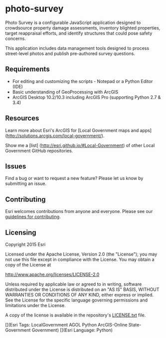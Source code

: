 # photo-survey

Photo Survey is a configurable JavaScript application designed to crowdsource property damage assessments, inventory blighted properties, target reappraisal efforts, and identify structures that could pose safety concerns.

This application includes data management tools designed to process street-level photos and publish pre-authored survey questions.

## Requirements

* For editing and customizing the scripts - Notepad or a Python Editor (IDE)
* Basic understanding of GeoProcessing with ArcGIS
* ArcGIS Desktop 10.2/10.3 including ArcGIS Pro (supporting Python 2.7 & 3.4)
 
## Resources

Learn more about Esri's ArcGIS for [Local Government maps and apps] (http://solutions.arcgis.com/local-government/).

Show me a [list] (http://esri.github.io/#Local-Government) of other Local Government GitHub repositories.


## Issues

Find a bug or want to request a new feature?  Please let us know by submitting an issue.


## Contributing

Esri welcomes contributions from anyone and everyone.
Please see our [guidelines for contributing](https://github.com/esri/contributing).

## Licensing

Copyright 2015 Esri

Licensed under the Apache License, Version 2.0 (the "License");
you may not use this file except in compliance with the License.
You may obtain a copy of the License at

   http://www.apache.org/licenses/LICENSE-2.0

Unless required by applicable law or agreed to in writing, software
distributed under the License is distributed on an "AS IS" BASIS,
WITHOUT WARRANTIES OR CONDITIONS OF ANY KIND, either express or implied.
See the License for the specific language governing permissions and
limitations under the License.

A copy of the license is available in the repository's
[LICENSE.txt](https://github.com/ArcGIS/photo-survey/blob/master/License.txt) file.

[](Esri Tags: LocalGovernment AGOL Python ArcGIS-Online State-Government Government)
[](Esri Language: Python)
